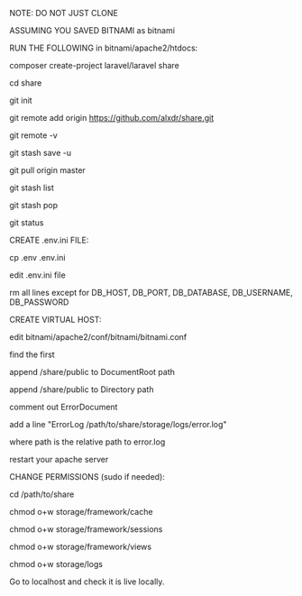 NOTE: DO NOT JUST CLONE

ASSUMING YOU SAVED BITNAMI as bitnami

RUN THE FOLLOWING in bitnami/apache2/htdocs:

composer create-project laravel/laravel share

cd share

git init

git remote add origin https://github.com/alxdr/share.git

git remote -v

git stash save -u

git pull origin master

git stash list

git stash pop

git status

CREATE .env.ini FILE:

cp .env .env.ini

edit .env.ini file

rm all lines except for DB_HOST, DB_PORT, DB_DATABASE, DB_USERNAME, DB_PASSWORD

CREATE VIRTUAL HOST:

edit bitnami/apache2/conf/bitnami/bitnami.conf

find the first <VirtualHost _default_:80>

append /share/public to DocumentRoot path

append /share/public to Directory path

comment out ErrorDocument

add a line "ErrorLog /path/to/share/storage/logs/error.log"

where path is the relative path to error.log

restart your apache server

CHANGE PERMISSIONS (sudo if needed):

cd /path/to/share

chmod o+w storage/framework/cache

chmod o+w storage/framework/sessions

chmod o+w storage/framework/views

chmod o+w storage/logs

Go to localhost and check it is live locally.
